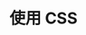 # 使用 CSS

<script type="text/javascript" src="gitbook/app.js"></script>
<script type="text/javascript" src="js/general.js"></script>


